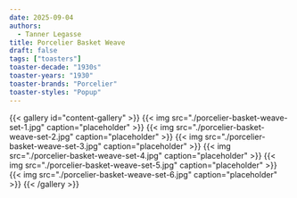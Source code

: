 ```yaml
---
date: 2025-09-04
authors:
  - Tanner Legasse
title: Porcelier Basket Weave
draft: false
tags: ["toasters"]
toaster-decade: "1930s"
toaster-years: "1930"
toaster-brands: "Porcelier"
toaster-styles: "Popup"
---
```

{{< gallery id="content-gallery" >}}
  {{< img src="./porcelier-basket-weave-set-1.jpg" caption="placeholder" >}}
  {{< img src="./porcelier-basket-weave-set-2.jpg" caption="placeholder" >}}
  {{< img src="./porcelier-basket-weave-set-3.jpg" caption="placeholder" >}}
  {{< img src="./porcelier-basket-weave-set-4.jpg" caption="placeholder" >}}
  {{< img src="./porcelier-basket-weave-set-5.jpg" caption="placeholder" >}}
  {{< img src="./porcelier-basket-weave-set-6.jpg" caption="placeholder" >}}
{{< /gallery >}}
